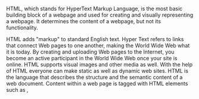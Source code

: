 <p>HTML, which stands for HyperText Markup Language, is the most basic building block of a webpage and used for creating and visually representing a webpage. It determines the content of a webpage, but not its functionality. </p>

<p>
HTML adds "markup" to standard English text. Hyper Text refers to links that connect Web pages to one another, making the World Wide Web what it is today. By creating and uploading Web pages to the Internet, you become an active participant in the World Wide Web once your site is online. HTML supports visual images and other media as well. With the help of HTML everyone can make static as well as dynamic web sites. HTML is the language that describes the structure and the semantic content of a web document. Content within a web page is tagged with HTML elements such as <code><head></code> , <title>, <body>, <article>, <section>, <p>, <div>, <span>, <img>, <picture>, and so forth. These elements form the building blocks of a website. </p>
